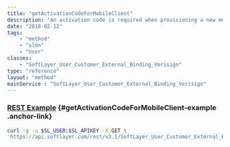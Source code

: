 ```yaml
---
title: "getActivationCodeForMobileClient"
description: "An activation code is required when provisioning a new mobile credential from Verisign.  This method will return the required activation code. "
date: "2018-02-12"
tags:
    - "method"
    - "sldn"
    - "User"
classes:
    - "SoftLayer_User_Customer_External_Binding_Verisign"
type: "reference"
layout: "method"
mainService : "SoftLayer_User_Customer_External_Binding_Verisign"
---
```


### [REST Example](#getActivationCodeForMobileClient-example) <a href="/article/rest/"><i class="fas fa-question"></i></a> {#getActivationCodeForMobileClient-example .anchor-link} 
```bash
curl -g -u $SL_USER:$SL_APIKEY -X GET \
'https://api.softlayer.com/rest/v3.1/SoftLayer_User_Customer_External_Binding_Verisign/getActivationCodeForMobileClient'
```
